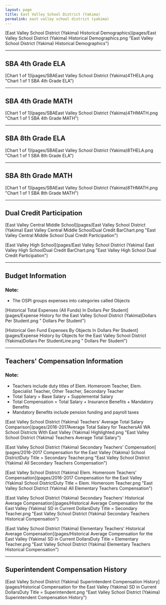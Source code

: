 ```yaml
---
layout: page
title: East Valley School District (Yakima)
permalink: east valley school district (yakima)
---
```



[East Valley School District (Yakima) Historical Demographics](pages/East Valley School District (Yakima) Historical Demographics.png "East Valley School District (Yakima) Historical Demographics")

___

## SBA 4th Grade ELA

[Chart 1 of 1](pages/SBAEast Valley School District (Yakima)4THELA.png "Chart 1 of 1 SBA 4th Grade ELA")


___

## SBA 4th Grade MATH

[Chart 1 of 1](pages/SBAEast Valley School District (Yakima)4THMATH.png "Chart 1 of 1 SBA 4th Grade MATH")


___

## SBA 8th Grade ELA

[Chart 1 of 1](pages/SBAEast Valley School District (Yakima)8THELA.png "Chart 1 of 1 SBA 8th Grade ELA")


___

## SBA 8th Grade MATH

[Chart 1 of 1](pages/SBAEast Valley School District (Yakima)8THMATH.png "Chart 1 of 1 SBA 8th Grade MATH")


___

## Dual Credit Participation

[East Valley Central Middle School](pages/East Valley School District (Yakima) East Valley Central Middle SchoolDual Credit BarChart.png "East Valley Central Middle School Dual Credit Participation")

[East Valley High School](pages/East Valley School District (Yakima) East Valley High SchoolDual Credit BarChart.png "East Valley High School Dual Credit Participation")


___

## Budget Information
### Note:
- The OSPI groups expenses into categories called Objects

[Historical Total Expenses (All Funds) In Dollars Per Student](pages/Expense History for the East Valley School District (Yakima)Dollars Per Student.png " Dollars Per Student")

[Historical Gen Fund Expenses By Objects In Dollars Per Student](pages/Expense History by Objects for the East Valley School District (Yakima)Dollars Per StudentLine.png " Dollars Per Student")


___

## Teachers' Compensation Information
### Note:
- Teachers include duty titles of Elem. Homeroom Teacher, Elem. Specialist Teacher, Other Teacher, Secondary Teacher
- Total Salary = Base Salary + Supplemental Salary
- Total Compensation = Total Salary + Insurance Benefits + Mandatory Benefits
- Mandatory Benefits include pension funding and payroll taxes

[East Valley School District (Yakima) Teachers' Average Total Salary Comparison](pages/2016-2017Average Total Salary for TeachersAll WA School Districts With East Valley (Yakima) Highlighted.png "East Valley School District (Yakima) Teachers Average Total Salary")

[East Valley School District (Yakima) Secondary Teachers' Compensation](pages/2016-2017 Compensation for the East Valley (Yakima) School DistrictDuty Title = Secondary Teacher.png "East Valley School District (Yakima) All Secondary Teachers Compensation")

[East Valley School District (Yakima) Elem. Homeroom Teachers' Compensation](pages/2016-2017 Compensation for the East Valley (Yakima) School DistrictDuty Title = Elem. Homeroom Teacher.png "East Valley School District (Yakima) All Elementary Teachers Compensation")

[East Valley School District (Yakima) Secondary Teachers' Historical Average Compensation](pages/Historical Average Compensation for the East Valley (Yakima) SD in Current DollarsDuty Title = Secondary Teacher.png "East Valley School District (Yakima) Secondary Teachers Historical Compensation")

[East Valley School District (Yakima) Elementary Teachers' Historical Average Compensation](pages/Historical Average Compensation for the East Valley (Yakima) SD in Current DollarsDuty Title = Elementary Teacher.png "East Valley School District (Yakima) Elementary Teachers Historical Compensation")


___

## Superintendent Compensation History

[East Valley School District (Yakima) Superintendent Compensation History](pages/Historical Compensation for the East Valley (Yakima) SD in Current DollarsDuty Title = Superintendent.png "East Valley School District (Yakima) Superintendent Compensation History")

